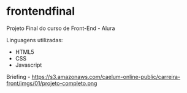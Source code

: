 # frontendfinal
Projeto Final do curso de Front-End - Alura

Linguagens utilizadas:
- HTML5
- CSS
- Javascript

Briefing - https://s3.amazonaws.com/caelum-online-public/carreira-front/imgs/01/projeto-completo.png
